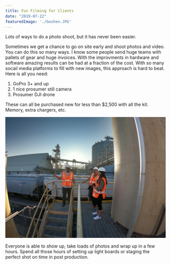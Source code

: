 ```yaml
---
title: Fun Filming for Clients
date: "2019-07-22"
featuredImage: './Goshen.JPG'
---
```


Lots of ways to do a photo shoot, but it has never been easier.
  

<!-- end -->

Sometimes we get a chance to go on site early and shoot photos and video.  You can do this so many ways.  I know some people send huge teams with pallets of gear and huge invoices. With the improvments in hardware and software amazing results can be had at a fraction of the cost.  With so many socail media platforms to fill with new images, this approach is hard to beat.  Here is all you need:

1. GoPro 3+ and up 
2. 1 nice prosumer still camera
3. Prosumer DJI drone

These can all be purchased new for less than $2,500 with all the kit.  Memory, extra chargers, etc. 

![Film-team](./File-team.JPG)

Everyone is able to show up, take loads of photos and wrap up in a few hours.  Spend all those hours of setting up light boards or staging the perfect shot on time in post production.  